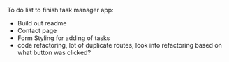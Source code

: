 To do list to finish task manager app:

- Build out readme
- Contact page
- Form Styling for adding of tasks
- code refactoring, lot of duplicate routes, look into refactoring based on what button was clicked?